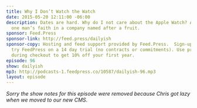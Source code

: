 ```yaml
---
title: Why I Don’t Watch the Watch
date: 2015-05-20 12:11:00 -06:00
description: Dates are hard. Why do I not care about the Apple Watch? A crisis of
  one man’s faith in a company named after a fruit.
sponsor: Feed.Press
sponsor-link: http://feed.press/dailyish
sponsor-copy: Hosting and feed support provided by Feed.Press.  Sign-up today and
  try FeedPress on a 14 day trial (no contracts or commitments). Use promo code "dailyish"
  during checkout to get 10% off your first year.
episode: 96
show: dailyish
mp3: http://podcasts-1.feedpress.co/10587/dailyish-96.mp3
layout: episode
---
```


<em>Sorry the show notes for this episode were removed because Chris got lazy when we moved to our new CMS</em>.
